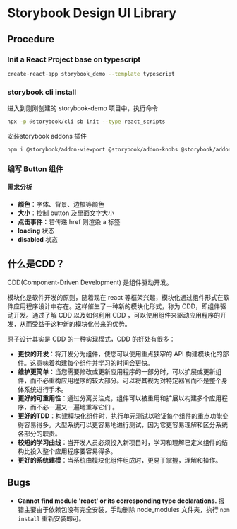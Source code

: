 # Storybook Design UI Library

## Procedure

### Init a React Project base on typescript

```bash
create-react-app storybook_demo --template typescript
```

### storybook cli install

进入到刚刚创建的 storybook-demo 项目中，执行命令

```bash
npx -p @storybook/cli sb init --type react_scripts 
```

安装storybook addons 插件
```bash
npm i @storybook/addon-viewport @storybook/addon-knobs @storybook/addon-docs @storybook/addon-a11y @storybook/addon-storysource -D
```

### 编写 Button 组件

#### 需求分析

* **颜色**：字体、背景、边框等颜色
* **大小**：控制 button 及里面文字大小
* **点击事件**：若传递 href 则渲染 a 标签
* **loading** 状态
* **disabled** 状态

## 什么是CDD？

CDD(Component-Driven Development) 是组件驱动开发。

模块化是软件开发的原则，随着现在 react 等框架兴起，模块化通过组件形式在软件应用程序设计中存在。这样催生了一种新的模块化形式，称为 CDD，即组件驱动开发。通过了解 CDD 以及如何利用 CDD ，可以使用组件来驱动应用程序的开发，从而受益于这种新的模块化带来的优势。

原子设计其实是 CDD 的一种实现模式，CDD 的好处有很多：

* **更快的开发**：将开发分为组件，使您可以使用重点狭窄的 API 构建模块化的部件。这意味着构建每个组件并学习的时间会更快。
* **维护更简单**：当您需要修改或更新应用程序的一部分时，可以扩展或更新组件，而不必重构应用程序的较大部分。可以将其视为对特定器官而不是整个身体系统进行手术。
* **更好的可重用性**：通过分离关注点，组件可以被重用和扩展以构建多个应用程序，而不必一遍又一遍地重写它们 。
* **更好的TDD**：构建模块化组件时，执行单元测试以验证每个组件的重点功能变得容易得多。大型系统可以更容易地进行测试，因为它更容易理解和区分系统各部分的职责。
* **较短的学习曲线**：当开发人员必须投入新项目时，学习和理解已定义组件的结构比投入整个应用程序要容易得多。
* **更好的系统建模**：当系统由模块化组件组成时，更易于掌握，理解和操作。

## Bugs

* **Cannot find module 'react' or its corresponding type declarations.** 报错主要由于依赖包没有完全安装，手动删除 node_modules 文件夹，执行 `npm install` 重新安装即可。